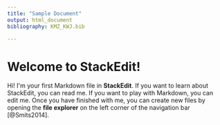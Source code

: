 ```yaml
---
title: "Sample Document"
output: html_document
bibliography: KMZ_KWJ.bib

---
```



# Welcome to StackEdit!


Hi! I'm your first Markdown file in **StackEdit**. If you want to learn about StackEdit, you can read me. If you want to play with Markdown, you can edit me. Once you have finished with me, you can create new files by opening the **file explorer** on the left corner of the navigation bar [@Smits2014].

<!--stackedit_data:
eyJoaXN0b3J5IjpbLTMyMDExMzMyMyw5OTQyNDEzMjNdfQ==
-->